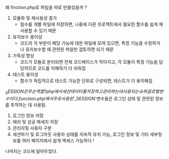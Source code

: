 왜 finction.php로 파일을 따로 만들었을까 ?
1. 모듈화 및 재사용성 증가
   - 힘수를 개별 파일에 저장하면, 나중에 다른 프로젝트에서 필요한 함수를 쉽게 재사용할 수 있기 때문
2. 유지보수 용이성
   - 코드의 각 부분이 해당 가능에 대한 파일에 모여 있으면, 특정 기능을 수정하거나 유지보수할 때 관련된 파일만 검토하면 되기 때문
3. 가독성 향상
   - 코드가 모듈로 분리되면 전체 코드베이스가 작아지고, 각 모듈이 특정 기능을 담당하므로 코드를 이해하기 더 쉬워짐
4. 테스트 용이성
   - 함수가 독립적으로 테스트 가능한 단위로 구성되면, 테스트가 더 용이해짐
  
   
$_SESSION은 무슨 역할?
php에서 세션 데이터를 저장하고 관리하는 데 사용되는 슈퍼 글로벌 변수이다. 
function.php에서 주로 사용된 '$_SESSION'변수들은 로그인 상태 및 관련된 정보를 추적하는 데 사용됨.
1. 로그인 정보 저장
2. 에러 및 성공 메세지 저장
3. 관리자및 사용자 구분
4. 세션파기 및 로그아웃
사용자 상태를 지속적 유지 가능, 로그인 정보 및 기타 세부정보를 여러 페이지에서 쉽게 엑세스 가능하다 ! 


나머지는 코드에 달아두었다.
